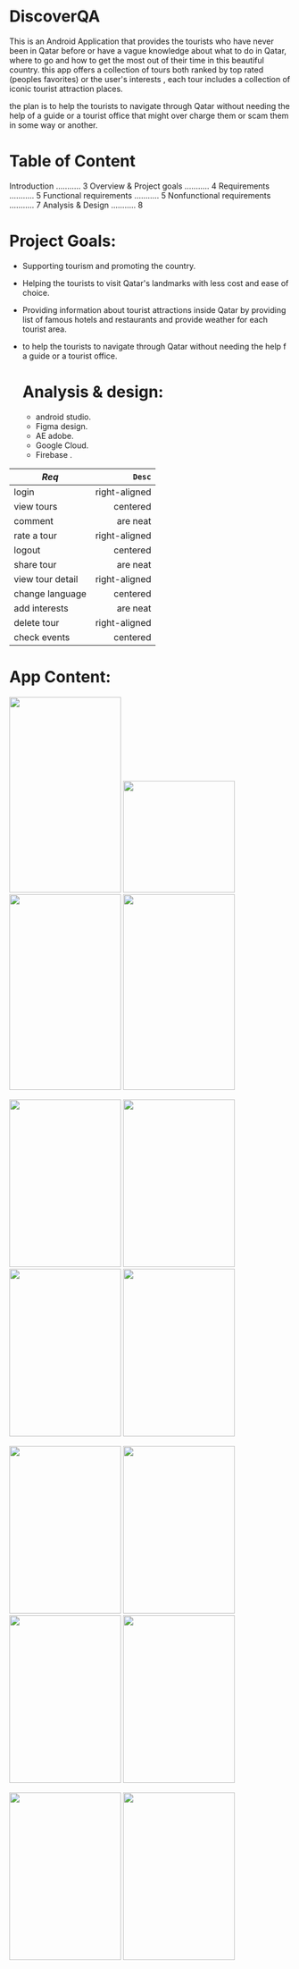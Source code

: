 # DiscoverQA

This is an Android Application that provides the tourists who have never been in Qatar before or have a vague knowledge about what to do in Qatar, where to go and how to get the most out of their time in this beautiful country. this app offers a collection of tours both ranked by top rated (peoples favorites) or the user's interests , each tour includes a collection of iconic tourist attraction places.

the plan is to help the tourists to navigate through Qatar without needing the help of a guide or a tourist office that might over charge them or scam them in some way or another.

 # Table of Content
 
Introduction ........... 3
Overview & Project goals ........... 4
Requirements  ........... 5
Functional requirements ........... 5
Nonfunctional requirements ........... 7
Analysis & Design ........... 8


# Project Goals:

-  Supporting tourism and promoting the country.
-  Helping the tourists to visit Qatar's landmarks with less cost and
   ease of choice.
-  Providing information about tourist attractions inside Qatar by providing
   list of famous hotels and restaurants and provide weather for each tourist
    area.
- to help the tourists to navigate through Qatar without needing the help f a
   guide or a tourist office.
   
   # Analysis & design:
   - android studio.
   - Figma design.
   - AE adobe.
   - Google Cloud.
   - Firebase .

|   *Req*          |    `Desc`     |
| -------------    |-------------: |
| login            | right-aligned | 
| view  tours      | centered      |  
| comment          | are neat      | 
| rate a tour      | right-aligned | 
| logout           | centered      |  
| share tour       | are neat      |
| view tour detail | right-aligned | 
| change language  | centered      |  
| add interests    | are neat      | 
| delete tour      | right-aligned | 
| check events     | centered      |  

  

  
  

   
# App Content:
  <p float="left"> 
  <img src="https://user-images.githubusercontent.com/107422911/179891326-301a34c5-ce7b-4953-8e05-1a3682fe0e0a.png" width="200" height="350" />
  <img src="https://user-images.githubusercontent.com/107422911/179898955-dc3194bf-8037-460a-9ad8-e7943b2e003f.png" width="200" height"300" />
  <img src="https://user-images.githubusercontent.com/107422911/179893511-16f6dc67-01da-4b92-9cfc-cc71199b1499.png" width="200" height="350" />
  <img src="https://user-images.githubusercontent.com/107422911/179899174-cc8bda63-cf84-45ea-9f94-832d6053d2ae.png" width="200" height="350"/>
</p>
<p float="right">
<img src="https://user-images.githubusercontent.com/107422911/179899696-13cf41be-fa9b-4971-8dde-a1a3f9a07d66.png" width="200" height="300"/>
<img src="https://user-images.githubusercontent.com/107422911/179899964-268b73e5-a99c-409a-bfe9-6da90d2328f9.png" width="200" height="300"/>
<img src="https://user-images.githubusercontent.com/107422911/179899696-13cf41be-fa9b-4971-8dde-a1a3f9a07d66.png" width="200" height="300"/>
<img src="https://user-images.githubusercontent.com/107422911/179899921-2b4030f4-0da5-428d-b4c7-7b05ab8d1611.png" width="200" height="300"/>    
</p>


<p float="right">
<img src="https://user-images.githubusercontent.com/107422911/179900592-f192a900-f01c-4db4-b8ca-ce654348b675.png" width="200" height="300"/>
<img src="https://user-images.githubusercontent.com/107422911/179900601-9c4b1f08-60bb-498a-9d6d-3b372392df3b.png" width="200" height="300"/>
<img src="https://user-images.githubusercontent.com/107422911/179900778-7e3c2f83-f478-456e-bfaa-199107c9a124.png" width="200" height="300"/>
<img src="https://user-images.githubusercontent.com/107422911/179900672-e3686150-919e-497f-8443-a3e0755eb6de.png" width="200" height="300"/>    
</p>

<p float="right">
<img src="https://user-images.githubusercontent.com/107422911/179900611-090842e5-0946-4261-89ad-ae52b388075d.png" width="200" height="300"/>
<img src="https://user-images.githubusercontent.com/107422911/179900687-4aad4087-9096-402d-8fe9-cdbc412584da.png" width="200" height="300"/>   
</p>
